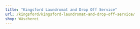 ```yaml
---
title: "Kingsford Laundromat and Drop Off Service"
url: /kingsford/kingsford-laundromat-and-drop-off-service/
shop: Wäscherei
---
```


